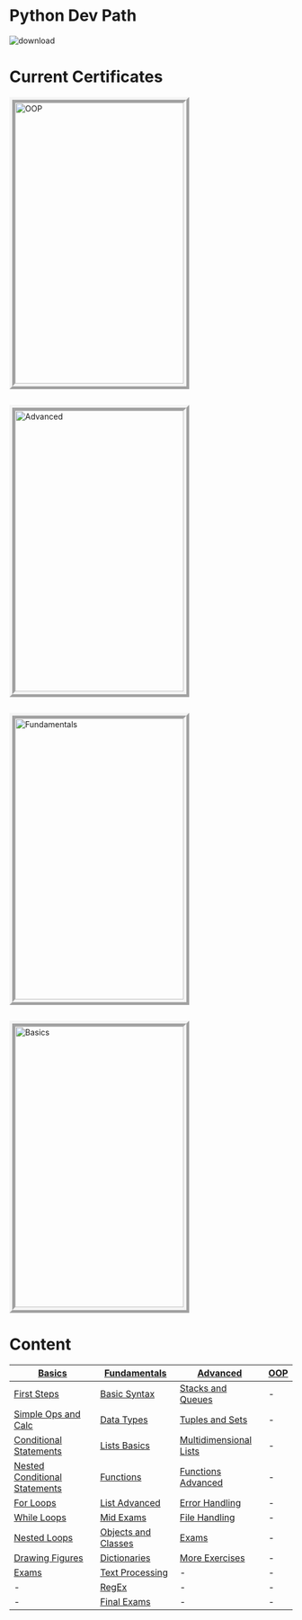 # Python Dev Path

![download](https://user-images.githubusercontent.com/65338982/138590159-4505b645-f7d8-43dc-8c98-fbf20f2f9bfd.png)

# Current Certificates

<div style="display: flex; flex-wrap: wrap;  display: grid; grid-template-columns: repeat(auto-fill, minmax(300px, 1fr)); grid-auto-rows: minmax(150px, auto);  grid-gap: 2em; margin-bottom: 20px" >
<img src="https://i.ibb.co/vzyp4TC/131156.png" alt="OOP" width="300" height="500" style="border: 10px ridge whitesmoke">
<img src="https://i.ibb.co/kBNDxF6/126237.png" alt="Advanced" width="300" height="500" style="border: 10px ridge whitesmoke">
<img src="https://i.ibb.co/fCTbYrB/119341.png" alt="Fundamentals" width="300" height="500" style="border: 10px ridge whitesmoke"> 
<img src="https://i.ibb.co/qD3DfVc/100679.png" alt="Basics" width="300" height="500" style="border: 10px ridge whitesmoke">
</div>

# Content

| [Basics](./Python%20Basics/)                                                          | [Fundamentals](./Python%20Fundamentals/)                                | [Advanced](./Python%20Advanced/)                                        | [OOP](./Python%20OOP/) |
| ------------------------------------------------------------------------------------- | ----------------------------------------------------------------------- | ----------------------------------------------------------------------- | ---------------------- |
| [First Steps](./Python%20Basics/First%20Steps%20in%20Coding/)                         | [Basic Syntax](./Python%20Fundamentals/Basic%20Syntax/)                 | [Stacks and Queues](./Python%20Advanced/Stacks%20and%20Queues/)         | -                      |
| [Simple Ops and Calc](./Python%20Basics/Simple%20Ops%20and%20Calc/)                   | [Data Types](./Python%20Fundamentals/Data%20Types/)                     | [Tuples and Sets](./Python%20Advanced/Tuples%20and%20Sets/)             | -                      |
| [Conditional Statements](./Python%20Basics/Conditional%20Statements/)                 | [Lists Basics](./Python%20Fundamentals/Lists%20Basics/)                 | [Multidimensional Lists](./Python%20Advanced/Multidimensional%20Lists/) | -                      |
| [Nested Conditional Statements](./Python%20Basics/Nested%20Conditional%20Statements/) | [Functions](./Python%20Fundamentals/Functions/)                         | [Functions Advanced](./Python%20Advanced/Funcation%20Advanced/)         | -                      |
| [For Loops](./Python%20Basics/For%20Loop/)                                            | [List Advanced](./Python%20Fundamentals/Lists%20Advanced/)              | [Error Handling]()                                                      | -                      |
| [While Loops](./Python%20Basics/While%20Loop/)                                        | [Mid Exams](./Python%20Fundamentals/Mid%20Exams/)                       | [File Handling]()                                                       | -                      |
| [Nested Loops](./Python%20Basics/Nested%20Loops/)                                     | [Objects and Classes](./Python%20Fundamentals/Objects%20and%20Classes/) | [Exams](./Python%20Advanced/Exams/)                                     | -                      |
| [Drawing Figures](./Python%20Basics/Drawing%20Figures/)                               | [Dictionaries](./Python%20Fundamentals/Dictionaries/)                   | [More Exercises](./Python%20Advanced/More%20Exercises/)                 | -                      |
| [Exams](./Python%20Basics/PB%20Exams/)                                                | [Text Processing](./Python%20Fundamentals/Text%20Processing/)           | -                                                                       | -                      |
| -                                                                                     | [RegEx](./Python%20Fundamentals/Regular%20Expressions/)                 | -                                                                       | -                      |
| -                                                                                     | [Final Exams](./Python%20Fundamentals/Final%20Exams/)                   | -                                                                       | -                      |
